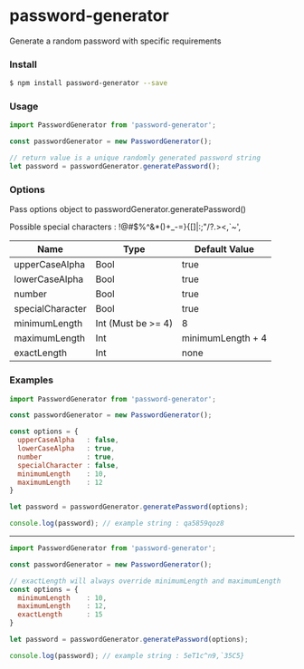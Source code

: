 # password-generator
Generate a random password with specific requirements


### Install

```bash
$ npm install password-generator --save
```

### Usage

```javascript
import PasswordGenerator from 'password-generator';

const passwordGenerator = new PasswordGenerator();

// return value is a unique randomly generated password string
let password = passwordGenerator.generatePassword(); 
```

### Options 
Pass options object to passwordGenerator.generatePassword() 

Possible special characters : !@#$%^&*()+_-=}{[]|:;"/?.><,`~',


|            Name          |                  Type                       | Default Value |
|--------------------------|---------------------------------------------|---------------|
| upperCaseAlpha           | Bool                                        |     true      |
| lowerCaseAlpha           | Bool                                        |     true      |
| number                   | Bool                                        |     true      |
| specialCharacter         | Bool                                        |     true      |
| minimumLength            | Int (Must be >= 4)                          |       8       |
| maximumLength            | Int                                         |minimumLength + 4|
| exactLength              | Int                                         |     none      |

### Examples

```javascript
import PasswordGenerator from 'password-generator';

const passwordGenerator = new PasswordGenerator();

const options = {
  upperCaseAlpha   : false,
  lowerCaseAlpha   : true,
  number           : true,
  specialCharacter : false,
  minimumLength    : 10,
  maximumLength    : 12
}

let password = passwordGenerator.generatePassword(options); 

console.log(password); // example string : qa5859qoz8
```
---
```javascript
import PasswordGenerator from 'password-generator';

const passwordGenerator = new PasswordGenerator();

// exactLength will always override minimumLength and maximumLength 
const options = {
  minimumLength    : 10,
  maximumLength    : 12,
  exactLength      : 15   
}

let password = passwordGenerator.generatePassword(options); 

console.log(password); // example string : 5eT1c^n9,`35C5}
```
